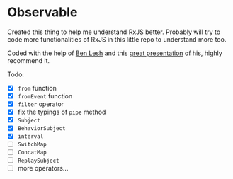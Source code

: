 # Observable

Created this thing to help me understand RxJS better. Probably will try to code more functionalities of RxJS in this little repo to understand more too.

Coded with the help of [Ben Lesh](https://twitter.com/BenLesh) and this [great presentation](https://www.youtube.com/watch?v=m40cF91F8_A) of his, highly recommend it.

Todo:

- [x] `from` function
- [x] `fromEvent` function
- [x] `filter` operator
- [x] fix the typings of `pipe` method
- [x] `Subject`
- [x] `BehaviorSubject`
- [x] `interval`
- [ ] `SwitchMap`
- [ ] `ConcatMap`
- [ ] `ReplaySubject`
- [ ] more operators...
